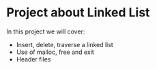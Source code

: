 # Project about Linked List

In this project we will cover:

- Insert, delete, traverse a linked list
- Use of malloc, free and exit
- Header files
